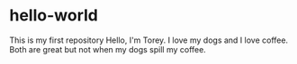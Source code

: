 # hello-world
This is my first repository
Hello,
I'm Torey. I love my dogs and I love coffee.
Both are great but not when my dogs spill my coffee.

